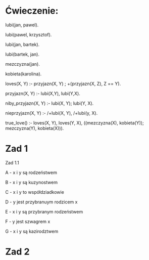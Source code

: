 # Ćwieczenie:

lubi(jan, pawel).

lubi(pawel, krzysztof).

lubi(jan, bartek).

lubi(bartek, jan).

mezczyzna(jan).

kobieta(karolina).

loves(X, Y) :- przyjazn(X, Y) ; \+(przyjazn(X, Z), Z =\= Y).

przyjazn(X, Y) :- lubi(X,Y), lubi(Y,X).

niby_przyjazn(X, Y) :- lubi(X, Y); lubi(Y, X).

nieprzyjazn(X, Y) :- /+lubi(X, Y), /+lubi(y, X).

true_love() :- loves(X, Y), loves(Y, X), ((mezczyzna(X), kobieta(Y)); mezczyzna(Y), kobieta(X))).


# Zad 1

Zad 1.1

A - x i y są rodzeństwem

B - x i y są kuzynostwem

C - x i y to współdziadkowie 

D - y jest przybranuym rodzicem x

E - x i y są przybranym rodzeństwem

F - y jest szwagrem x 

G - x i y są kazirodztwem

# Zad 2




